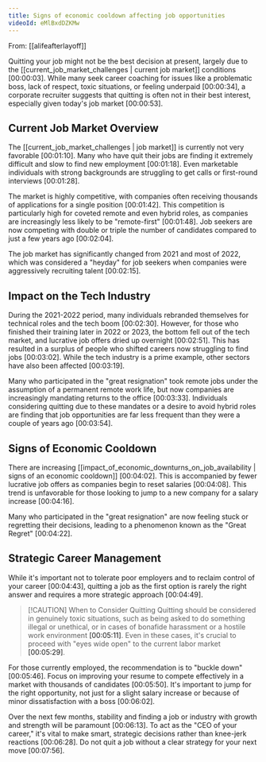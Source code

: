 ```yaml
---
title: Signs of economic cooldown affecting job opportunities
videoId: eMlBxdDZKMw
---
```


From: [[alifeafterlayoff]] <br/> 

Quitting your job might not be the best decision at present, largely due to the [[current_job_market_challenges | current job market]] conditions <a class="yt-timestamp" data-t="00:00:03">[00:00:03]</a>. While many seek career coaching for issues like a problematic boss, lack of respect, toxic situations, or feeling underpaid <a class="yt-timestamp" data-t="00:00:34">[00:00:34]</a>, a corporate recruiter suggests that quitting is often not in their best interest, especially given today's job market <a class="yt-timestamp" data-t="00:00:53">[00:00:53]</a>.

## Current Job Market Overview

The [[current_job_market_challenges | job market]] is currently not very favorable <a class="yt-timestamp" data-t="00:01:10">[00:01:10]</a>. Many who have quit their jobs are finding it extremely difficult and slow to find new employment <a class="yt-timestamp" data-t="00:01:18">[00:01:18]</a>. Even marketable individuals with strong backgrounds are struggling to get calls or first-round interviews <a class="yt-timestamp" data-t="00:01:28">[00:01:28]</a>.

The market is highly competitive, with companies often receiving thousands of applications for a single position <a class="yt-timestamp" data-t="00:01:42">[00:01:42]</a>. This competition is particularly high for coveted remote and even hybrid roles, as companies are increasingly less likely to be "remote-first" <a class="yt-timestamp" data-t="00:01:48">[00:01:48]</a>. Job seekers are now competing with double or triple the number of candidates compared to just a few years ago <a class="yt-timestamp" data-t="00:02:04">[00:02:04]</a>.

The job market has significantly changed from 2021 and most of 2022, which was considered a "heyday" for job seekers when companies were aggressively recruiting talent <a class="yt-timestamp" data-t="00:02:15">[00:02:15]</a>.

## Impact on the Tech Industry

During the 2021-2022 period, many individuals rebranded themselves for technical roles and the tech boom <a class="yt-timestamp" data-t="00:02:30">[00:02:30]</a>. However, for those who finished their training later in 2022 or 2023, the bottom fell out of the tech market, and lucrative job offers dried up overnight <a class="yt-timestamp" data-t="00:02:51">[00:02:51]</a>. This has resulted in a surplus of people who shifted careers now struggling to find jobs <a class="yt-timestamp" data-t="00:03:02">[00:03:02]</a>. While the tech industry is a prime example, other sectors have also been affected <a class="yt-timestamp" data-t="00:03:19">[00:03:19]</a>.

Many who participated in the "great resignation" took remote jobs under the assumption of a permanent remote work life, but now companies are increasingly mandating returns to the office <a class="yt-timestamp" data-t="00:03:33">[00:03:33]</a>. Individuals considering quitting due to these mandates or a desire to avoid hybrid roles are finding that job opportunities are far less frequent than they were a couple of years ago <a class="yt-timestamp" data-t="00:03:54">[00:03:54]</a>.

## Signs of Economic Cooldown

There are increasing [[impact_of_economic_downturns_on_job_availability | signs of an economic cooldown]] <a class="yt-timestamp" data-t="00:04:02">[00:04:02]</a>. This is accompanied by fewer lucrative job offers as companies begin to reset salaries <a class="yt-timestamp" data-t="00:04:08">[00:04:08]</a>. This trend is unfavorable for those looking to jump to a new company for a salary increase <a class="yt-timestamp" data-t="00:04:16">[00:04:16]</a>.

Many who participated in the "great resignation" are now feeling stuck or regretting their decisions, leading to a phenomenon known as the "Great Regret" <a class="yt-timestamp" data-t="00:04:22">[00:04:22]</a>.

## Strategic Career Management

While it's important not to tolerate poor employers and to reclaim control of your career <a class="yt-timestamp" data-t="00:04:43">[00:04:43]</a>, quitting a job as the first option is rarely the right answer and requires a more strategic approach <a class="yt-timestamp" data-t="00:04:49">[00:04:49]</a>.

> [!CAUTION] When to Consider Quitting
> Quitting should be considered in genuinely toxic situations, such as being asked to do something illegal or unethical, or in cases of bonafide harassment or a hostile work environment <a class="yt-timestamp" data-t="00:05:11">[00:05:11]</a>. Even in these cases, it's crucial to proceed with "eyes wide open" to the current labor market <a class="yt-timestamp" data-t="00:05:29">[00:05:29]</a>.

For those currently employed, the recommendation is to "buckle down" <a class="yt-timestamp" data-t="00:05:46">[00:05:46]</a>. Focus on improving your resume to compete effectively in a market with thousands of candidates <a class="yt-timestamp" data-t="00:05:50">[00:05:50]</a>. It's important to jump for the right opportunity, not just for a slight salary increase or because of minor dissatisfaction with a boss <a class="yt-timestamp" data-t="00:06:02">[00:06:02]</a>.

Over the next few months, stability and finding a job or industry with growth and strength will be paramount <a class="yt-timestamp" data-t="00:06:13">[00:06:13]</a>. To act as the "CEO of your career," it's vital to make smart, strategic decisions rather than knee-jerk reactions <a class="yt-timestamp" data-t="00:06:28">[00:06:28]</a>. Do not quit a job without a clear strategy for your next move <a class="yt-timestamp" data-t="00:07:56">[00:07:56]</a>.